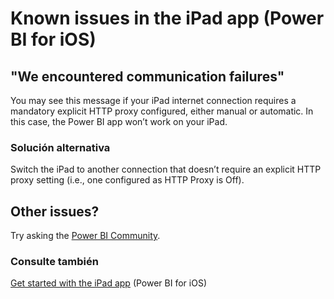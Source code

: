 <properties 
   pageTitle="Known issues in the iPad app"
   description="Known issues in the iPad app (Power BI for iOS)"
   services="powerbi" 
   documentationCenter="" 
   authors="maggiesMSFT" 
   manager="mblythe" 
   backup=""
   editor=""
   tags=""
   qualityFocus="no"
   qualityDate=""/>
 
<tags
   ms.service="powerbi"
   ms.devlang="NA"
   ms.topic="article"
   ms.tgt_pltfrm="NA"
   ms.workload="powerbi"
   ms.date="10/10/2016"
   ms.author="maggies"/>

# Known issues in the iPad app (Power BI for iOS)  

## "We encountered communication failures"  
You may see this message if your iPad internet connection requires a mandatory explicit HTTP proxy configured, either manual or automatic. In this case, the Power BI app won’t work on your iPad.

### Solución alternativa  
Switch the iPad to another connection that doesn’t require an explicit HTTP proxy setting (i.e., one configured as HTTP Proxy is Off).  

## Other issues?
Try asking the <bpt id="p1">[</bpt>Power BI Community<ept id="p1">](http://community.powerbi.com/)</ept>.

### Consulte también  
<bpt id="p1">[</bpt>Get started with the iPad app<ept id="p1">](powerbi-mobile-iphone-app-get-started.md)</ept> (Power BI for iOS)  
